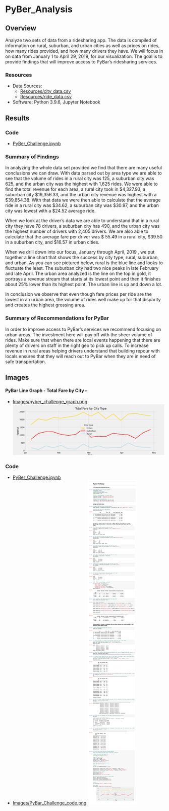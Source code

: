 # PyBer_Analysis

## Overview 
Analyze two sets of data from a ridesharing app. The data is compiled of information on rural, suburban, and urban cities as well as prices on rides, how many rides provided, and how many drivers they have. We will focus in on data from January 1 to April 29, 2019, for our visualization. The goal is to provide findings that will improve access to PyBar’s ridesharing services.

### Resources
- Data Sources: 
    - [Resources/city_data.csv]( Resources/city_data.csv)
    - [Resources/ride_data.csv]( Resources/ride_data.csv)
- Software: Python 3.9.6, Jupyter Notebook


## Results

### Code
- [PyBer_Challenge.ipynb](PyBer_Challenge.ipynb)

### Summary of Findings 

In analyzing the whole data set provided we find that there are many useful conclusions we can draw. With data parsed out by area type we are able to see that the volume of rides in a rural city was 125, a suburban city was 625, and the urban city was the highest with 1,625 rides. We were able to find the total revenue for each area, a rural city took in $4,327.93, a suburban city $19,356.33, and the urban city revenue was highest with a $39,854.38. With that data we were then able to calculate that the average ride in a rural city was $34.62, a suburban city was $30.97, and the urban city was lowest with a $24.52 average ride. 

When we look at the driver’s data we are able to understand that in a rural city they have 78 drivers, a suburban city has 490, and the urban city was the highest number of drivers with 2,405 drivers. We are also able to calculate that the average fare per driver was $ 55.49 in a rural city, $39.50 in a suburban city, and $16.57 in urban cities. 

When we drill down into our focus, January through April, 2019 , we put together a line chart that shows the success by city type, rural, suburban, and urban. As you can see pictured below, rural is the blue line and looks to fluctuate the least. The suburban city had two nice peaks in late February and late April. The urban area analyzed is the line on the top in gold, it portrays a revenue stream that starts at its lowest point and then it finishes about 25% lower than its highest point. The urban line is up and down a lot.

In conclusion we observe that even though fare prices per ride are the lowest in an urban area, the volume of rides well make up for that disparity and creates the highest grossing area.     

### Summary of Recommendations for PyBar

In order to improve access to PyBar’s services we recommend focusing on urban areas. The investment here will pay off with the sheer volume of rides. Make sure that when there are local events happening that there are plenty of drivers on staff in the right geo to pick up calls. To increase revenue in rural areas helping drivers understand that building repour with locals ensures that they will reach out to PyBar when they are in need of safe transportation.  


## Images

#### PyBar Line Graph - Total Fare by City –
- [Images/pyber_challenge_graph.png](Images/pyber_challenge_graph.png)
![Images/pyber_challenge_graph.png](Images/pyber_challenge_graph.png)

### Code
- [PyBer_Challenge.ipynb](PyBer_Challenge.ipynb)
- [Images/PyBar_Challenge_code.png](Images/PyBar_Challenge_code.png)
![Images/PyBar_Challenge_code.png](Images/PyBar_Challenge_code.png)
